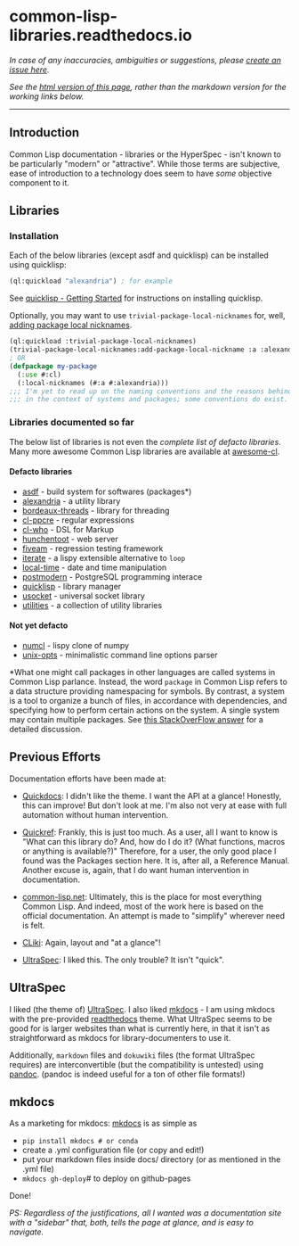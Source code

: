 # common-lisp-libraries.readthedocs.io

*In case of any inaccuracies, ambiguities or suggestions, please [create an issue here](https://github.com/cl-library-docs/common-lisp-libraries/issues).*

*See the [html version of this page](https://common-lisp-libraries.readthedocs.io), rather than the markdown version for the working links below.*

---

## Introduction

Common Lisp documentation - libraries or the HyperSpec - isn't known to be particularly "modern" or "attractive". While those terms are subjective, ease of introduction to a technology does seem to have *some* objective component to it.


## Libraries

### <span id="defacto-installation">Installation</span>

Each of the below libraries (except asdf and quicklisp) can be installed using quicklisp:

```lisp
(ql:quickload "alexandria") ; for example
```
See [quicklisp - Getting Started](./quicklisp/#getting-started) for instructions on
installing quicklisp.

Optionally, you may want to use `trivial-package-local-nicknames` for, well, [adding package local nicknames](https://gist.github.com/phoe/2b63f33a2a4727a437403eceb7a6b4a3#actual-worthwhile-content-starts-here).

```lisp
(ql:quickload :trivial-package-local-nicknames)
(trivial-package-local-nicknames:add-package-local-nickname :a :alexandria)
; OR
(defpackage my-package
  (:use #:cl)
  (:local-nicknames (#:a #:alexandria)))
;;; I'm yet to read up on the naming conventions and the reasons behind those conventions
;;; in the context of systems and packages; some conventions do exist.
```

### Libraries documented so far

The below list of libraries is not even the *complete list of defacto libraries*. Many more awesome Common Lisp libraries are available at [awesome-cl](https://github.com/CodyReichert/awesome-cl).

#### Defacto libraries

- [asdf](./asdf/) - build system for softwares (packages*)
- [alexandria](./alexandria/) - a utility library
- [bordeaux-threads](./bordeaux-threads/) - library for threading
- [cl-ppcre](./cl-ppcre/) - regular expressions
- [cl-who](./cl-who/) - DSL for Markup
- [hunchentoot](./hunchentoot/) - web server
- [fiveam](./fiveam/) - regression testing framework
- [iterate](./iterate/) - a lispy extensible alternative to `loop`
- [local-time](./local-time/) - date and time manipulation
- [postmodern](./postmodern/) - PostgreSQL programming interace
- [quicklisp](./quicklisp/) - library manager
- [usocket](./usocket) - universal socket library
- [utilities](./utilities/) - a collection of utility libraries

#### Not yet defacto

- [numcl](./numcl/) - lispy clone of numpy
- [unix-opts](./unix-opts/) - minimalistic command line options parser


\*What one might call packages in other languages are called systems in Common Lisp parlance. Instead, the word `package` in Common Lisp refers to a data structure providing namespacing
for symbols. By contrast, a system is a tool to organize a bunch of files, in accordance with dependencies, and specifying how to perform certain actions on the system. A single system may contain multiple packages. See [this StackOverFlow answer](https://stackoverflow.com/questions/45642330/why-do-many-common-lisp-systems-use-a-single-packages-lisp-file/45643829#45643829) for a detailed discussion.

## Previous Efforts

Documentation efforts have been made at:

- [Quickdocs](http://quickdocs.org/): I didn't like the theme. I want the API at a glance! Honestly, this can improve! But don't look at me. I'm also not very at ease with full automation without human intervention.

- [Quickref](http://quickref.common-lisp.net/): Frankly, this is just too much. As a user, all I want to know is "What can this library do? And, how do I do it? (What functions, macros or anything is available?)" Therefore, for a user, the only good place I found was the Packages section here. It is, after all, a Reference Manual. Another excuse is, again, that I do want human intervention in documentation.

- [common-lisp.net](http://common-lisp.net/): Ultimately, this is the place for most everything Common Lisp. And indeed, most of the work here is based on the official documentation. An attempt is made to "simplify" wherever need is felt.

- [CLiki](http://cliki.net/): Again, layout and "at a glance"!

- [UltraSpec]: I liked this. The only trouble? It isn't "quick".

## UltraSpec

I liked (the theme of) [UltraSpec]. I also liked [mkdocs](https://www.mkdocs.org/) - I am using mkdocs with the pre-provided [readthedocs](https://readthedocs.org/) theme. What UltraSpec seems to be good for is larger websites than what is currently here, in that it isn't as straightforward as mkdocs for library-documenters to use it.

Additionally, `markdown` files and `dokuwiki` files (the format UltraSpec requires) are interconvertible (but the compatibility is untested) using [pandoc](https://pandoc.org/). (pandoc is indeed useful for a ton of other file formats!)

## mkdocs

As a marketing for mkdocs: [mkdocs](https://www.mkdocs.org/#getting-started) is as simple as

- `pip install mkdocs # or conda`
- create a .yml configuration file (or copy and edit!)
- put your markdown files inside docs/ directory (or as mentioned in the .yml file)
- `mkdocs gh-deploy`# to deploy on github-pages

Done!

*PS: Regardless of the justifications, all I wanted was a documentation site with a "sidebar" that, both, tells the page at glance, and is easy to navigate.*


[ultraspec]: https://phoe.tymoon.eu/clus/doku.php
